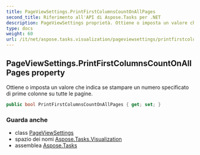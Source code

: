 ```yaml
---
title: PageViewSettings.PrintFirstColumnsCountOnAllPages
second_title: Riferimento all'API di Aspose.Tasks per .NET
description: PageViewSettings proprietà. Ottiene o imposta un valore che indica se stampare un numero specificato di prime colonne su tutte le pagine.
type: docs
weight: 60
url: /it/net/aspose.tasks.visualization/pageviewsettings/printfirstcolumnscountonallpages/
---
```

## PageViewSettings.PrintFirstColumnsCountOnAllPages property

Ottiene o imposta un valore che indica se stampare un numero specificato di prime colonne su tutte le pagine.

```csharp
public bool PrintFirstColumnsCountOnAllPages { get; set; }
```

### Guarda anche

* class [PageViewSettings](../)
* spazio dei nomi [Aspose.Tasks.Visualization](../../pageviewsettings/)
* assemblea [Aspose.Tasks](../../../)



